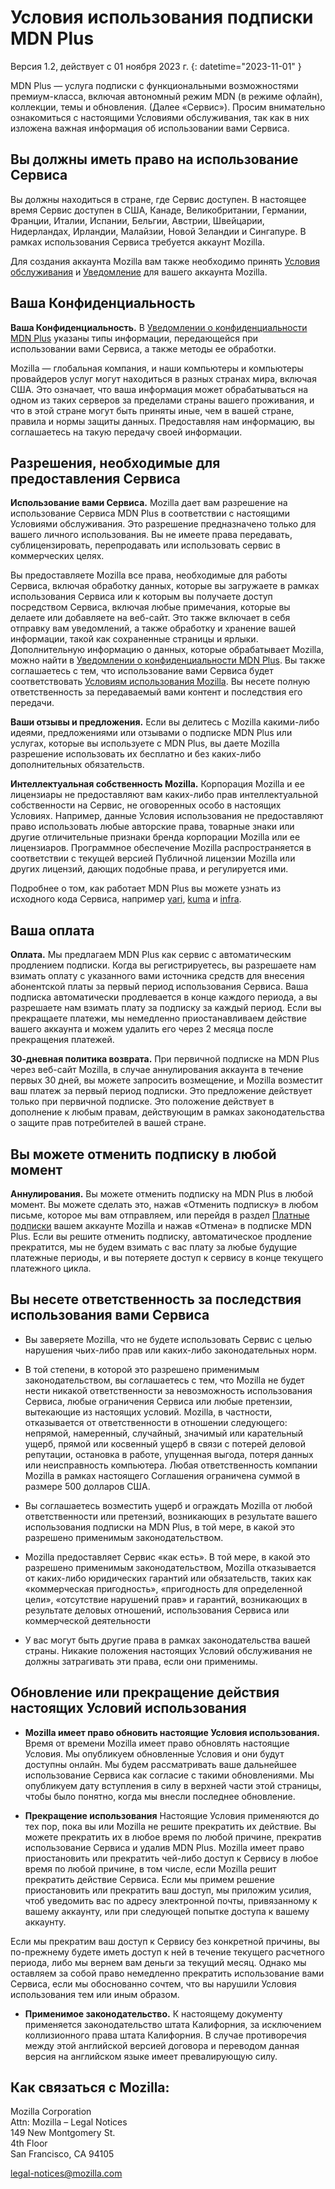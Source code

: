 ﻿# Условия использования подписки MDN Plus

Версия 1.2, действует с 01 ноября 2023 г.
{: datetime="2023-11-01" }

MDN Plus — услуга подписки с функциональными возможностями премиум-класса, включая автономный режим MDN (в режиме офлайн), коллекции, темы и обновления. (Далее «Сервис»). Просим внимательно ознакомиться с настоящими Условиями обслуживания, так как в них изложена важная информация об использовании вами Сервиса.

## Вы должны иметь право на использование Сервиса

Вы должны находиться в стране, где Сервис доступен. В настоящее время Сервис доступен в США, Канаде, Великобритании, Германии, Франции, Италии, Испании, Бельгии, Австрии, Швейцарии, Нидерландах, Ирландии, Малайзии, Новой Зеландии и Сингапуре. В рамках использования Сервиса требуется аккаунт Mozilla.

Для создания аккаунта Mozilla вам также необходимо принять [Условия обслуживания](https://www.mozilla.org/about/legal/terms/services/) и [Уведомление](https://www.mozilla.org/privacy/mozilla-accounts/) для вашего аккаунта Mozilla.

## Ваша Конфиденциальность

__Ваша Конфиденциальность.__ В [Уведомлении о конфиденциальности MDN Plus](https://www.mozilla.org/privacy/mdn-plus/) указаны типы информации, передающейся при использовании вами Сервиса, а также методы ее обработки.

Mozilla — глобальная компания, и наши компьютеры и компьютеры провайдеров услуг могут находиться в разных странах мира, включая США. Это означает, что ваша информация может обрабатываться на одном из таких серверов за пределами страны вашего проживания, и что в этой стране могут быть приняты иные, чем в вашей стране, правила и нормы защиты данных. Предоставляя нам информацию, вы соглашаетесь на такую передачу своей информации.

## Разрешения, необходимые для предоставления Сервиса

__Использование вами Сервиса.__ Mozilla дает вам разрешение на использование Сервиса MDN Plus в соответствии с настоящими Условиями обслуживания. Это разрешение предназначено только для вашего личного использования. Вы не имеете права передавать, сублицензировать, перепродавать или использовать сервис в коммерческих целях.

Вы предоставляете Mozilla все права, необходимые для работы Сервиса, включая обработку данных, которые вы загружаете в рамках использования Сервиса или к которым вы получаете доступ посредством Сервиса, включая любые примечания, которые вы делаете или добавляете на веб-сайт. Это также включает в себя отправку вам уведомлений, а также обработку и хранение вашей информации, такой как сохраненные страницы и ярлыки. Дополнительную информацию о данных, которые обрабатывает Mozilla, можно найти в [Уведомлении о конфиденциальности MDN Plus](https://www.mozilla.org/privacy/mdn-plus/).
Вы также соглашаетесь с тем, что использование вами Сервиса будет соответствовать [Условиям использования Mozilla](https://www.mozilla.org/about/legal/acceptable-use/). Вы несете полную ответственность за передаваемый вами контент и последствия его передачи.

__Ваши отзывы и предложения.__ Если вы делитесь с Mozilla какими-либо идеями, предложениями или отзывами о подписке MDN Plus или услугах, которые вы используете с MDN Plus, вы даете Mozilla разрешение использовать их бесплатно и без каких-либо дополнительных обязательств.

__Интеллектуальная собственность Mozilla.__ Корпорация Mozilla и ее лицензиары не предоставляют вам каких-либо прав интеллектуальной собственности на Сервис, не оговоренных особо в настоящих Условиях. Например, данные Условия использования не предоставляют право использовать любые авторские права, товарные знаки или другие отличительные признаки бренда корпорации Mozilla или ее лицензиаров. Программное обеспечение Mozilla распространяется в соответствии с текущей версией Публичной лицензии Mozilla или других лицензий, дающих подобные права, и регулируется ими.

Подробнее о том, как работает MDN Plus вы можете узнать из исходного кода Сервиса, например [yari](https://github.com/mdn/yari), [kuma](https://github.com/mdn/kuma) и [infra](https://github.com/mdn/infra).

## Ваша оплата

__Оплата.__ Мы предлагаем MDN Plus как сервис с автоматическим продлением подписки. Когда вы регистрируетесь, вы разрешаете нам взимать оплату с указанного вами источника средств для внесения абонентской платы за первый период использования Сервиса. Ваша подписка автоматически продлевается в конце каждого периода, а вы разрешаете нам взимать плату за подписку за каждый период. Если вы прекращаете платежи, мы немедленно приостанавливаем действие вашего аккаунта и можем удалить его через 2 месяца после прекращения платежей.

__30-дневная политика возврата.__ При первичной подписке на MDN Plus через веб-сайт Mozilla, в случае аннулирования аккаунта в течение первых 30 дней, вы можете запросить возмещение, и Mozilla возместит ваш платеж за первый период подписки. Это предложение действует только при первичной подписке. Это положение действует в дополнение к любым правам, действующим в рамках законодательства о защите прав потребителей в вашей стране.

## Вы можете отменить подписку в любой момент

__Аннулирования.__ Вы можете отменить подписку на MDN Plus в любой момент. Вы можете сделать это, нажав «Отменить подписку» в любом письме, которое мы вам отправляем, или перейдя в раздел [Платные подписки](https://subscriptions.firefox.com) вашем аккаунте Mozilla и нажав «Отмена» в подписке MDN Plus. Если вы решите отменить подписку, автоматическое продление прекратится, мы не будем взимать с вас плату за любые будущие платежные периоды, и вы потеряете доступ к сервису в конце текущего платежного цикла.

## Вы несете ответственность за последствия использования вами Сервиса

* Вы заверяете Mozilla, что не будете использовать Сервис с целью нарушения чьих-либо прав или каких-либо законодательных норм.

* В той степени, в которой это разрешено применимым законодательством, вы соглашаетесь с тем, что Mozilla не будет нести никакой ответственности за невозможность использования Сервиса, любые ограничения Сервиса или любые претензии, вытекающие из настоящих условий. Mozilla, в частности, отказывается от ответственности в отношении следующего: непрямой, намеренный, случайный, значимый или карательный ущерб, прямой или косвенный ущерб в связи с потерей деловой репутации, остановка в работе, упущенная выгода, потеря данных или неисправность компьютера. Любая ответственность компании Mozilla в рамках настоящего Соглашения ограничена суммой в размере 500 долларов США.

* Вы соглашаетесь возместить ущерб и ограждать Mozilla от любой ответственности или претензий, возникающих в результате вашего использования подписки на MDN Plus, в той мере, в какой это разрешено применимым законодательством.

* Mozilla предоставляет Сервис «как есть». В той мере, в какой это разрешено применимым законодательством, Mozilla отказывается от каких-либо юридических гарантий или обязательств, таких как «коммерческая пригодность», «пригодность для определенной цели», «отсутствие нарушений прав» и гарантий, возникающих в результате деловых отношений, использования Сервиса или коммерческой деятельности

* У вас могут быть другие права в рамках законодательства вашей страны. Никакие положения настоящих Условий обслуживания не должны затрагивать эти права, если они применимы.

## Обновление или прекращение действия настоящих Условий использования

* __Mozilla имеет право обновить настоящие Условия использования.__ Время от времени Mozilla имеет право обновлять настоящие Условия. Мы опубликуем обновленные Условия и они будут доступны онлайн. Мы будем рассматривать ваше дальнейшее использование Сервиса как согласие с такими обновлениями. Мы опубликуем дату вступления в силу в верхней части этой страницы, чтобы было понятно, когда мы внесли последнее обновление.

* __Прекращение использования__ Настоящие Условия применяются до тех пор, пока вы или Mozilla не решите прекратить их действие. Вы можете прекратить их в любое время по любой причине, прекратив использование Сервиса и удалив MDN Plus. Mozilla имеет право приостановить или прекратить чей-либо доступ к Сервису в любое время по любой причине, в том числе, если Mozilla решит прекратить действие Сервиса. Если мы примем решение приостановить или прекратить ваш доступ, мы приложим усилия, чтоб уведомить вас по адресу электронной почты, привязанному к вашему аккаунту, или при следующей попытке доступа к вашему аккаунту.

Если мы прекратим ваш доступ к Сервису без конкретной причины, вы по-прежнему будете иметь доступ к ней в течение текущего расчетного периода, либо мы вернем вам деньги за текущий месяц. Однако мы оставляем за собой право немедленно прекратить использование вами Сервиса, если мы обоснованно сочтем, что вы нарушили Условия использования тем или иным образом.

* __Применимое законодательство.__ К настоящему документу применяется законодательство штата Калифорния, за исключением коллизионного права штата Калифорния. В случае противоречия между этой английской версией договора и переводом данная версия на английском языке имеет превалирующую силу.

## Как связаться с Mozilla:

Mozilla Corporation  
Attn: Mozilla – Legal Notices  
149 New Montgomery St.  
4th Floor  
San Francisco, CA 94105  

legal-notices@mozilla.com
